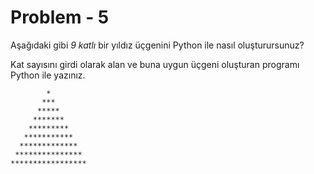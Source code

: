 # Problem - 5

Aşağıdaki gibi *9 katlı* bir yıldız üçgenini Python ile nasıl oluşturursunuz? 

Kat sayısını girdi olarak alan ve buna uygun üçgeni oluşturan programı Python ile yazınız.

```
        *
       ***
      *****
     *******
    *********
   ***********
  *************
 ***************
*****************
```